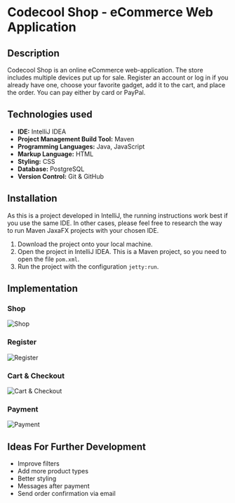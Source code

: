 # Codecool Shop - eCommerce Web Application

## Description

Codecool Shop is an online eCommerce web-application. The store includes multiple devices put up for sale. Register an account or log in if you already have one, choose your favorite gadget, add it to the cart, and place the order. You can pay either by card or PayPal.

## Technologies used

- **IDE:** IntelliJ IDEA
- **Project Management Build Tool:** Maven
- **Programming Languages:** Java, JavaScript
- **Markup Language:** HTML
- **Styling:** CSS
- **Database:** PostgreSQL
- **Version Control:** Git & GitHub

## Installation

As this is a project developed in IntelliJ, the running instructions work best if you use the same IDE. In other cases, please feel free to research the way to run Maven JaxaFX projects with your chosen IDE.

1. Download the project onto your local machine.
2. Open the project in IntelliJ IDEA. This is a Maven project, so you need to open the file `pom.xml`.
3. Run the project with the configuration `jetty:run`.

## Implementation

### Shop
![Shop](https://drive.google.com/uc?export=view&id=1POYWdBBCKjAi-en4Ap5mmMr4cGL4s-7l)

### Register
![Register](https://drive.google.com/uc?export=view&id=1WWsQEGB6NKSXG7amTCRZdev6qXgrJszk)

### Cart & Checkout
![Cart & Checkout](https://drive.google.com/uc?export=view&id=1ixePM4fq-T52oexwj3LoeKIALNzpH0RZ)

### Payment
![Payment](https://drive.google.com/uc?export=view&id=1-WlvTip6wB-0F9hsZr1zR0hXDTaZY3yr)

## Ideas For Further Development

- Improve filters
- Add more product types
- Better styling
- Messages after payment
- Send order confirmation via email
